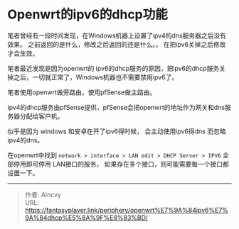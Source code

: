 # Openwrt的ipv6的dhcp功能


笔者曾经有一段时间发现，在Windows机器上设置了ipv4的dns服务器之后没有效果。 之前返回的是什么，修改之后返回的还是什么。。 在把ipv6关掉之后修改才会生效。

笔者最近发现是因为openwrt的 ipv6的dhcp服务的原因，把ipv6的dhcp服务关掉之后，一切就正常了，Windows机器也不需要禁用ipv6了。



笔者使用openwrt做旁路由，使用pfSense做主路由。 

ipv4的dhcp服务由pfSense提供，pfSense会把openwrt的地址作为网关和dns服务器分配给客户机。



似乎是因为 windows 和安卓在开了ipv6得时候， 会主动使用ipv6得dns 而忽略ipv4的dns。

在openwrt中找到 `network > interface > LAN edit > DHCP Server > IPV6`
全部停用即可停用 LAN接口的服务， 如果存在多个接口，则可能需要每一个接口都设置一下。 



---

> 作者: Aincvy  
> URL: https://fantasyplayer.link/periphery/openwrt%E7%9A%84ipv6%E7%9A%84dhcp%E5%8A%9F%E8%83%BD/  

